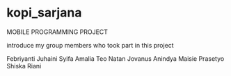 # kopi_sarjana
MOBILE PROGRAMMING PROJECT

introduce my group members who took part in this project

Febriyanti Juhaini
Syifa Amalia
Teo Natan Jovanus
Anindya Maisie Prasetyo
Shiska Riani
 
